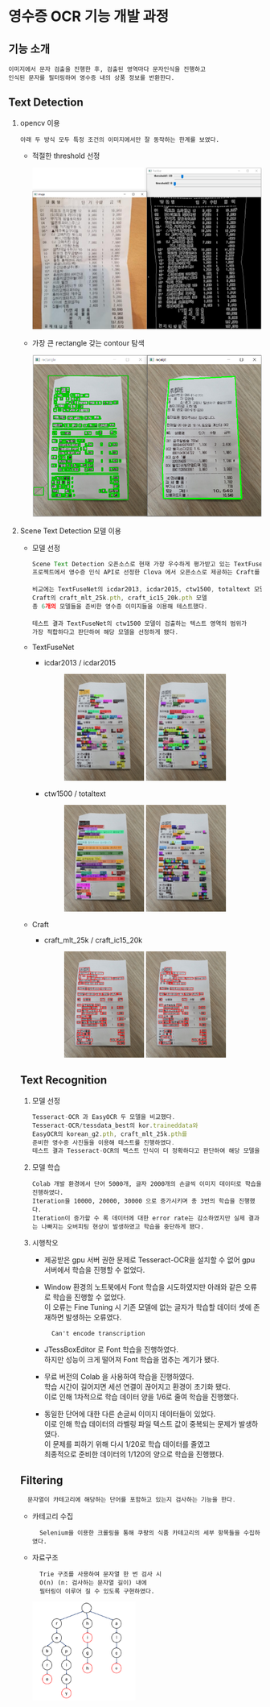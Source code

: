 # 영수증 OCR 기능 개발 과정

## 기능 소개

```
이미지에서 문자 검출을 진행한 후, 검출된 영역마다 문자인식을 진행하고
인식된 문자를 필터링하여 영수증 내의 상품 정보를 반환한다.
```

## Text Detection

1.  opencv 이용

    ```
    아래 두 방식 모두 특정 조건의 이미지에서만 잘 동작하는 한계를 보였다.
    ```

    - 적절한 threshold 선정

      <img src="README_Receipt_OCR.assets/threshold.PNG">

    - 가장 큰 rectangle 갖는 contour 탐색

      <img src="README_Receipt_OCR.assets/rectangle.PNG">

2.  Scene Text Detection 모델 이용

    - 모델 선정

      ```jsx
      Scene Text Detection 오픈소스로 현재 가장 우수하게 평가받고 있는 TextFuseNet과
      프로젝트에서 영수증 인식 API로 선정한 Clova 에서 오픈소스로 제공하는 Craft를 선정하여 비교를 진행했다.

      비교에는 TextFuseNet의 icdar2013, icdar2015, ctw1500, totaltext 모델 그리고
      Craft의 craft_mlt_25k.pth, craft_ic15_20k.pth 모델
      총 6개의 모델들을 준비한 영수증 이미지들을 이용해 테스트했다.

      테스트 결과 TextFuseNet의 ctw1500 모델이 검출하는 텍스트 영역의 범위가
      가장 적합하다고 판단하여 해당 모델을 선정하게 됐다.
      ```

    - TextFuseNet

      - icdar2013 / icdar2015

          <figure class="half">
            <img src="README_Receipt_OCR.assets/text_ic13.jpg" height="45%" width="45%">
            <img src="README_Receipt_OCR.assets/text_ic15.jpg" height="45%" width="45%">
          </figure>

      - ctw1500 / totaltext
          <figure class="half">
            <img src="README_Receipt_OCR.assets/text_ctw.jpg" height="45%" width="45%">
            <img src="README_Receipt_OCR.assets/text_tt.jpg" height="45%" width="45%">
          </figure>

    - Craft
      - craft_mlt_25k / craft_ic15_20k
          <figure class="half">
            <img src="README_Receipt_OCR.assets/craft_mlt_25k.jpg" height="45%" width="45%">
            <img src="README_Receipt_OCR.assets/craft_ic15_20k.jpg" height="45%" width="45%">
          </figure>

    ## Text Recognition

    1.  모델 선정

        ```jsx
        Tesseract-OCR 과 EasyOCR 두 모델을 비교했다.
        Tesseract-OCR/tessdata_best의 kor.traineddata와
        EasyOCR의 korean_g2.pth, craft_mlt_25k.pth를
        준비한 영수증 사진들을 이용해 테스트를 진행하였다.
        테스트 결과 Tesseract-OCR의 텍스트 인식이 더 정확하다고 판단하여 해당 모델을 선정하게 됐다.
        ```

    2.  모델 학습

        ```
        Colab 개발 환경에서 단어 5000개, 글자 2000개의 손글씩 이미지 데이터로 학습을 진행하였다.
        Iteration을 10000, 20000, 30000 으로 증가시키며 총 3번의 학습을 진행했다.
        Iteration이 증가할 수 록 데이터에 대한 error rate는 감소하였지만 실제 결과는 나빠지는 오버피팅 현상이 발생하였고 학습을 중단하게 됐다.
        ```

    3.  시행착오

        - 제공받은 gpu 서버 권한 문제로 Tesseract-OCR을 설치할 수 없어 gpu 서버에서 학습을 진행할 수 없었다.

        - Window 환경의 노트북에서 Font 학습을 시도하였지만 아래와 같은 오류로 학습을 진행할 수 없었다.  
          이 오류는 Fine Tuning 시 기존 모델에 없는 글자가 학습할 데이터 셋에 존재하면 발생하는 오류였다.

          ```
            Can't encode transcription
          ```

        - JTessBoxEditor 로 Font 학습을 진행하였다.  
          하지만 성능이 크게 떨어져 Font 학습을 멈추는 계기가 됐다.

        - 무료 버전의 Colab 을 사용하여 학습을 진행하였다.  
          학습 시간이 길어지면 세션 연결이 끊어지고 환경이 초기화 됐다.  
          이로 인해 1차적으로 학습 데이터 양을 1/6로 줄여 학습을 진행했다.

        - 동일한 단어에 대한 다른 손글씨 이미지 데이터들이 있었다.  
          이로 인해 학습 데이터의 라벨링 파일 텍스트 값이 중복되는 문제가 발생하였다.  
          이 문제를 피하기 위해 다시 1/20로 학습 데이터를 줄였고  
          최종적으로 준비한 데이터의 1/120의 양으로 학습을 진행했다.

    ## Filtering

    ```jsx
      문자열이 카테고리에 해당하는 단어를 포함하고 있는지 검사하는 기능을 한다.
    ```

    - 카테고리 수집

      ```
        Selenium을 이용한 크롤링을 통해 쿠팡의 식품 카테고리의 세부 항목들을 수집하였다.
      ```

    - 자료구조

      ```
        Trie 구조를 사용하여 문자열 한 번 검사 시
        O(n) (n: 검사하는 문자열 길이) 내에
        필터링이 이루어 질 수 있도록 구현하였다.
      ```

        <img src="README_Receipt_OCR.assets/trie.png" height="45%" width="45%">
